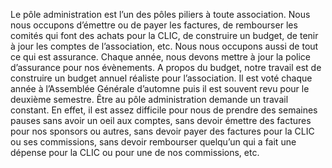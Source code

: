 Le pôle administration est l’un des pôles piliers à toute association. Nous nous occupons d’émettre ou de payer les factures, de rembourser les comités qui font des achats pour la CLIC, de construire un budget, de tenir à jour les comptes de l’association, etc. Nous nous occupons aussi de tout ce qui est assurance. Chaque année, nous devons mettre à jour la police d’assurance pour nos évènements.
A propos du budget, notre travail est de construire un budget annuel réaliste pour l’association. Il est voté chaque année à l’Assemblée Générale d’automne puis il est souvent revu pour le deuxième semestre.
Être au pôle administration demande un travail constant. En effet, il est assez difficile pour nous de prendre des semaines pauses sans avoir un oeil aux comptes, sans devoir émettre des factures pour nos sponsors ou autres, sans devoir payer des factures pour la CLIC ou ses commissions, sans devoir rembourser quelqu’un qui a fait une dépense pour la CLIC ou pour une de nos commissions, etc.
